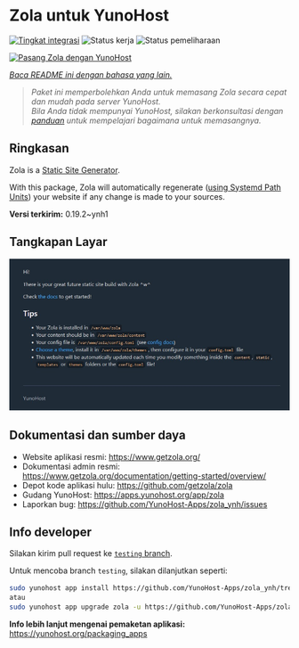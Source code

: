 <!--
N.B.: README ini dibuat secara otomatis oleh <https://github.com/YunoHost/apps/tree/master/tools/readme_generator>
Ini TIDAK boleh diedit dengan tangan.
-->

# Zola untuk YunoHost

[![Tingkat integrasi](https://dash.yunohost.org/integration/zola.svg)](https://ci-apps.yunohost.org/ci/apps/zola/) ![Status kerja](https://ci-apps.yunohost.org/ci/badges/zola.status.svg) ![Status pemeliharaan](https://ci-apps.yunohost.org/ci/badges/zola.maintain.svg)

[![Pasang Zola dengan YunoHost](https://install-app.yunohost.org/install-with-yunohost.svg)](https://install-app.yunohost.org/?app=zola)

*[Baca README ini dengan bahasa yang lain.](./ALL_README.md)*

> *Paket ini memperbolehkan Anda untuk memasang Zola secara cepat dan mudah pada server YunoHost.*  
> *Bila Anda tidak mempunyai YunoHost, silakan berkonsultasi dengan [panduan](https://yunohost.org/install) untuk mempelajari bagaimana untuk memasangnya.*

## Ringkasan

Zola is a [Static Site Generator](https://en.wikipedia.org/wiki/Static_site_generator).

With this package, Zola will automatically regenerate ([using Systemd Path Units](https://www.putorius.net/systemd-path-units.html)) your website if any change is made to your sources.


**Versi terkirim:** 0.19.2~ynh1

## Tangkapan Layar

![Tangkapan Layar pada Zola](./doc/screenshots/zola-screenshot.jpg)

## Dokumentasi dan sumber daya

- Website aplikasi resmi: <https://www.getzola.org/>
- Dokumentasi admin resmi: <https://www.getzola.org/documentation/getting-started/overview/>
- Depot kode aplikasi hulu: <https://github.com/getzola/zola>
- Gudang YunoHost: <https://apps.yunohost.org/app/zola>
- Laporkan bug: <https://github.com/YunoHost-Apps/zola_ynh/issues>

## Info developer

Silakan kirim pull request ke [`testing` branch](https://github.com/YunoHost-Apps/zola_ynh/tree/testing).

Untuk mencoba branch `testing`, silakan dilanjutkan seperti:

```bash
sudo yunohost app install https://github.com/YunoHost-Apps/zola_ynh/tree/testing --debug
atau
sudo yunohost app upgrade zola -u https://github.com/YunoHost-Apps/zola_ynh/tree/testing --debug
```

**Info lebih lanjut mengenai pemaketan aplikasi:** <https://yunohost.org/packaging_apps>
